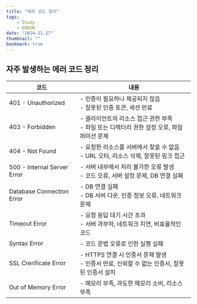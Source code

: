 ```yaml
---
title: "에러 코드 정리"
tags:
    - Study
    - ERROR
date: "2024-11-27"
thumbnail: ""
bookmark: true
---
```


## 자주 발생하는 에러 코드 정리

|코드|내용|
|---|---|
|401 - Unauthorized|- 인증이 필요하나 제공되지 않음 <br> - 잘못된 인증 토큰, 세션 만료|
|403 - Forbidden|- 클라이언트의 리소스 접근 권한 부족 <br> - 파일 또는 디렉터리 권한 설정 오류, 파일 퍼미션 문제|
|404 - Not Found|- 요청한 리소스를 서버에서 찾을 수 없음 <br> - URL 오타, 리소스 삭제, 잘못된 링크 접근|
|500 - Internal Server Error|- 서버 내부에서 처리 불가한 오류 발생 <br> - 코드 오류, 서버 설정 문제, DB 연결 실패|
|Database Connection Error|- DB 연결 실패 <br> - DB 서버 다운, 인증 정보 오류, 네트워크 문제|
|Timeout Error|- 요청 응답 대기 시간 초과 <br> - 서버 과부하, 네트워크 지연, 비효율적인 코드|
|Syntax Error|- 코드 문법 오류로 인한 실행 실패|
|SSL Crerificate Error|- HTTPS 연결 시 인증서 문제 발생 <br> - 인증서 만료, 신뢰할 수 없는 인증서, 잘못된 인증서 설치|
|Out of Memory Error|- 메모리 부족, 과도한 메모리 소비, 리소스 부족|
